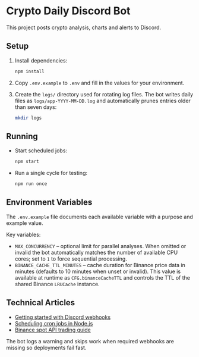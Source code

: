 # Crypto Daily Discord Bot

This project posts crypto analysis, charts and alerts to Discord.

## Setup

1. Install dependencies:

   ```bash
   npm install
   ```

2. Copy `.env.example` to `.env` and fill in the values for your environment.

3. Create the `logs/` directory used for rotating log files. The bot writes daily files as `logs/app-YYYY-MM-DD.log` and automatically prunes entries older than seven days:

   ```bash
   mkdir logs
   ```

## Running

- Start scheduled jobs:

  ```bash
  npm start
  ```

- Run a single cycle for testing:

  ```bash
  npm run once
  ```

## Environment Variables

The `.env.example` file documents each available variable with a purpose and example value.

Key variables:

- `MAX_CONCURRENCY` – optional limit for parallel analyses. When omitted or invalid the bot automatically matches the number of available CPU cores; set to `1` to force sequential processing.
- `BINANCE_CACHE_TTL_MINUTES` – cache duration for Binance price data in minutes (defaults to 10 minutes when unset or invalid). This value is available at runtime as `CFG.binanceCacheTTL` and controls the TTL of the shared Binance `LRUCache` instance.

## Technical Articles

- [Getting started with Discord webhooks](https://support.discord.com/hc/en-us/articles/228383668)
- [Scheduling cron jobs in Node.js](https://blog.logrocket.com/how-to-use-node-cron/)
- [Binance spot API trading guide](https://binance-docs.github.io/apidocs/spot/en/)

The bot logs a warning and skips work when required webhooks are missing so deployments fail fast.
